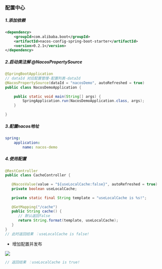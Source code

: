 

### 配置中心

##### 1.添加依赖
```xml
<dependency>  
    <groupId>com.alibaba.boot</groupId>  
    <artifactId>nacos-config-spring-boot-starter</artifactId>  
    <version>0.2.1</version>  
</dependency>
```

##### 2.启动类注解 @NacosPropertySource

```java
@SpringBootApplication  
// dataId 对应配置管理-配置列表-dataId
@NacosPropertySource(dataId = "nacosDemo", autoRefreshed = true)  
public class NacosDemoApplication {  
  
    public static void main(String[] args) {  
        SpringApplication.run(NacosDemoApplication.class, args);  
    }  
  
}
```
##### 3.配置nacos地址

```yml
spring:  
    application:  
        name: nacos-demo
```

##### 4.使用配置

```java
@RestController  
public class CacheController {  
  
   @NacosValue(value = "${useLocalCache:false}", autoRefreshed = true)  
   private boolean useLocalCache;  
  
   private static final String template = "useLocalCache is %s!";  
  
   @GetMapping("/cache")  
   public String cache() {  
      // 默认返回false
      return String.format(template, useLocalCache);  
   }  
}
// 此时返回结果 ：useLocalCache is false!
```

-  增加配置并发布

![](https://s3.uuu.ovh/imgs/2022/11/30/d17d85b8702c1cc8.png)

```java
// 返回结果 ：useLocalCache is true!
```